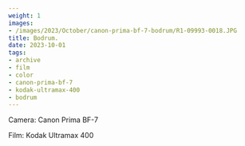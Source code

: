 ```yaml
---
weight: 1
images:
- /images/2023/October/canon-prima-bf-7-bodrum/R1-09993-0018.JPG
title: Bodrum.
date: 2023-10-01
tags:
- archive
- film
- color
- canon-prima-bf-7
- kodak-ultramax-400
- bodrum
---
```


Camera: Canon Prima BF-7

Film: Kodak Ultramax 400

